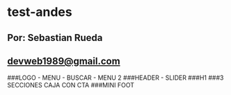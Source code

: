 # test-andes
## Por: Sebastian Rueda 
## devweb1989@gmail.com
###LOGO - MENU - BUSCAR - MENU 2
###HEADER - SLIDER
###H1
###3 SECCIONES CAJA CON CTA
###MINI FOOT
